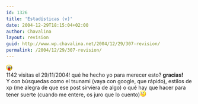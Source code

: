 ```yaml
---
id: 1326
title: 'Estadísticas (v)'
date: 2004-12-29T18:15:04+02:00
author: Chavalina
layout: revision
guid: http://www.wp.chavalina.net/2004/12/29/307-revision/
permalink: /2004/12/29/307-revision/
---
```

![emo](/imagenes/emoticonos/ojosaltones.gif)  
1142 visitas el 29/11/2004! qué he hecho yo para merecer esto? **gracias!**  
Y con búsquedas como el tsunami (vaya con google, que rápido), estilos de xp (me alegra de que ese post sirviera de algo) o qué hay que hacer para tener suerte (cuando me entere, os juro que lo cuento)![emo](/imagenes/emoticonos/guino.gif)